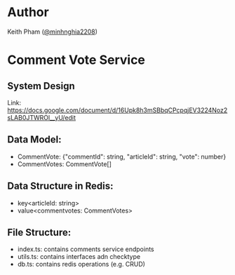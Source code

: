 # Author
Keith Pham ([@minhnghia2208](https://github.com/minhnghia2208))

# Comment Vote Service

## System Design
Link: https://docs.google.com/document/d/16Upk8h3mSBbqCPcpqjEV3224Noz2sLAB0JTWROl__yU/edit

## Data Model:
- CommentVote: {"commentId": string, "articleId": string, "vote": number} 
- CommentVotes: CommentVote[]

## Data Structure in Redis:
- key<articleId: string>
- value<commentvotes: CommentVotes>

## File Structure:
- index.ts: contains comments service endpoints
- utils.ts: contains interfaces adn checktype
- db.ts: contains redis operations (e.g. CRUD)